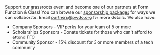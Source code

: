 Support our grassroots event and become one of our partners at Form Function & Class! You can browse our <a href="#" target="_blank" rel="noopener" class="anchor red">sponsorship packages</a> for ways we can collaborate. Email <a href="mailto:partners@pwdo.org" class="anchor red">partners@pwdo.org</a> for more details. We also have:
- Company Sponsors - VIP perks for your team of 5 or more
- Scholarships Sponsors - Donate tickets for those who can't afford to attend FFC
- Community Sponsor - 15% discount for 3 or more members of a tech community
